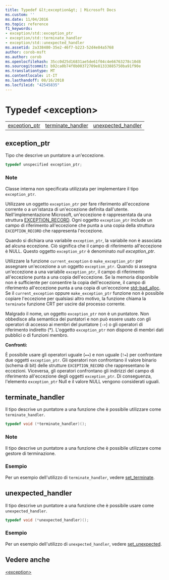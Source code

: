 ```yaml
---
title: Typedef &lt;exception&gt; | Microsoft Docs
ms.custom: ''
ms.date: 11/04/2016
ms.topic: reference
f1_keywords:
- exception/std::exception_ptr
- exception/std::terminate_handler
- exception/std::unexpected_handler
ms.assetid: 2a338480-35e2-46f7-b223-52d4e84a5768
author: corob-msft
ms.author: corob
ms.openlocfilehash: 35cc0d25d16831ae5de61f04c4e66763278c10d8
ms.sourcegitcommit: b92ca0b74f0b00372709e81333885750ba91f90e
ms.translationtype: MT
ms.contentlocale: it-IT
ms.lasthandoff: 08/16/2018
ms.locfileid: "42545835"
---
```

# <a name="ltexceptiongt-typedefs"></a>Typedef &lt;exception&gt;

||||
|-|-|-|
|[exception_ptr](#exception_ptr)|[terminate_handler](#terminate_handler)|[unexpected_handler](#unexpected_handler)|

## <a name="exception_ptr"></a>  exception_ptr

Tipo che descrive un puntatore a un'eccezione.

```cpp
typedef unspecified exception_ptr;
```

### <a name="remarks"></a>Note

Classe interna non specificata utilizzata per implementare il tipo `exception_ptr`.

Utilizzare un oggetto `exception_ptr` per fare riferimento all'eccezione corrente o a un'istanza di un'eccezione definita dall'utente. Nell'implementazione Microsoft, un'eccezione è rappresentata da una struttura [EXCEPTION_RECORD](http://msdn.microsoft.com/library/windows/desktop/aa363082). Ogni oggetto `exception_ptr` include un campo di riferimento all'eccezione che punta a una copia della struttura `EXCEPTION_RECORD` che rappresenta l'eccezione.

Quando si dichiara una variabile `exception_ptr`, la variabile non è associata ad alcuna eccezione. Ciò significa che il campo di riferimento all'eccezione è NULL. Questo oggetto `exception_ptr` è denominato *null exception_ptr*.

Utilizzare la funzione `current_exception` o `make_exception_ptr` per assegnare un'eccezione a un oggetto `exception_ptr`. Quando si assegna un'eccezione a una variabile `exception_ptr`, il campo di riferimento all'eccezione punta a una copia dell'eccezione. Se la memoria disponibile non è sufficiente per consentire la copia dell'eccezione, il campo di riferimento all'eccezione punta a una copia di un'eccezione [std::bad_alloc](../standard-library/bad-alloc-class.md). Se il `current_exception` oppure `make_exception_ptr` funzione non è possibile copiare l'eccezione per qualsiasi altro motivo, la funzione chiama la `terminate` funzione CRT per uscire dal processo corrente.

Malgrado il nome, un oggetto `exception_ptr` non è un puntatore. Non obbedisce alla semantica dei puntatori e non può essere usato con gli operatori di accesso ai membri del puntatore (`->`) o gli operatori di riferimento indiretto (*). L'oggetto `exception_ptr` non dispone di membri dati pubblici o di funzioni membro.

**Confronti:**

È possibile usare gli operatori uguale (`==`) e non uguale (`!=`) per confrontare due oggetti `exception_ptr`. Gli operatori non confrontano il valore binario (schema di bit) delle strutture `EXCEPTION_RECORD` che rappresentano le eccezioni. Viceversa, gli operatori confrontano gli indirizzi del campo di riferimento all'eccezione degli oggetti `exception_ptr`. Di conseguenza, l'elemento `exception_ptr` Null e il valore NULL vengono considerati uguali.

## <a name="terminate_handler"></a>  terminate_handler

Il tipo descrive un puntatore a una funzione che è possibile utilizzare come `terminate_handler`.

```cpp
typedef void (*terminate_handler)();
```

### <a name="remarks"></a>Note

Il tipo descrive un puntatore a una funzione che è possibile utilizzare come gestore di terminazione.

### <a name="example"></a>Esempio

Per un esempio dell'utilizzo di `terminate_handler`, vedere [set_terminate](../standard-library/exception-functions.md#set_terminate).

## <a name="unexpected_handler"></a>  unexpected_handler

Il tipo descrive un puntatore a una funzione che è possibile usare come `unexpected_handler`.

```cpp
typedef void (*unexpected_handler)();
```

### <a name="example"></a>Esempio

Per un esempio dell'utilizzo di `unexpected_handler`, vedere [set_unexpected](../standard-library/exception-functions.md#set_unexpected).

## <a name="see-also"></a>Vedere anche

[\<exception>](../standard-library/exception.md)<br/>
